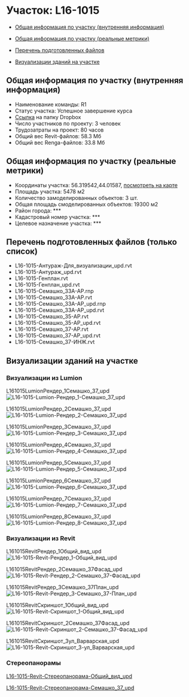 # Участок: L16-1015

* [Общая информация по участку (внутренняя информация)](#Chapter1)

* [Общая информация по участку (реальные метрики)](#Chapter2)

* [Перечень подготовленных файлов](#Chapter3)

* [Визуализации зданий на участке](#Chapter6)

## <a id="Chapter1"></a> Общая информация по участку (внутренняя информация)
+ Наименование команды: R1
+ Статус участка: Успешное завершение курса
+ [Ссылка](https://www.dropbox.com/sh/wvvgv1nw1iqred9/AAD4ZH7bdYNp94pENB6Scs7Ya/L16_1015?dl=0) на папку Dropbox
+ Число участников по проекту: 3 человек
+ Трудозатраты на проект: 80 часов
+ Общий вес Revit-файлов: 58.3 Мб
+ Общий вес Renga-файлов: 33.8 Мб
## <a id="Chapter2"></a> Общая информация по участку (реальные метрики)
+ Координаты участка: 56.319542,44.01587, [посмотреть на карте](https://yandex.ru/maps/47/nizhny-novgorod/?ll=44.01587%2C56.319542&z=19)
+ Площадь участка: 5478 м2
+ Количество замоделированных объектов: 3 шт.
+ Общая площадь смоделированных объектов: 19300 м2
+ Район города: *** 
+ Кадастровый номер участка: *** 
+ Целевое назначение участка: *** 
## <a id="Chapter3"></a> Перечень подготовленных файлов (только список)
+ L16-1015-Антураж-Для_визуализации_upd.rvt
+ L16-1015-Антураж_upd.rvt
+ L16-1015-Генплан.rvt
+ L16-1015-Генплан_upd.rvt
+ L16-1015-Семашко_33А-АР.rnp
+ L16-1015-Семашко_33А-АР.rvt
+ L16-1015-Семашко_33А-АР_upd.rnp
+ L16-1015-Семашко_33А-АР_upd.rvt
+ L16-1015-Семашко_35-АР.rvt
+ L16-1015-Семашко_35-АР_upd.rvt
+ L16-1015-Семашко_37-АР.rvt
+ L16-1015-Семашко_37-АР_upd.rvt
+ L16-1015-Семашко_37-ИНЖ.rvt
## <a id="Chapter6"></a> Визуализации зданий на участке
### Визуализации из Lumion
L161015LumionРендер_1Семашко_37_upd
![L16-1015-Lumion-Рендер_1-Семашко_37_upd](/Images/L16_1015/L16-1015-Lumion-Рендер_1-Семашко_37_upd_Compressed.jpg)

L161015LumionРендер_2Семашко_37_upd
![L16-1015-Lumion-Рендер_2-Семашко_37_upd](/Images/L16_1015/L16-1015-Lumion-Рендер_2-Семашко_37_upd_Compressed.jpg)

L161015LumionРендер_3Семашко_37_upd
![L16-1015-Lumion-Рендер_3-Семашко_37_upd](/Images/L16_1015/L16-1015-Lumion-Рендер_3-Семашко_37_upd_Compressed.jpg)

L161015LumionРендер_4Семашко_37_upd
![L16-1015-Lumion-Рендер_4-Семашко_37_upd](/Images/L16_1015/L16-1015-Lumion-Рендер_4-Семашко_37_upd_Compressed.jpg)

L161015LumionРендер_5Семашко_37_upd
![L16-1015-Lumion-Рендер_5-Семашко_37_upd](/Images/L16_1015/L16-1015-Lumion-Рендер_5-Семашко_37_upd_Compressed.jpg)

L161015LumionРендер_6Семашко_37_upd
![L16-1015-Lumion-Рендер_6-Семашко_37_upd](/Images/L16_1015/L16-1015-Lumion-Рендер_6-Семашко_37_upd_Compressed.jpg)

L161015LumionРендер_7Семашко_37_upd
![L16-1015-Lumion-Рендер_7-Семашко_37_upd](/Images/L16_1015/L16-1015-Lumion-Рендер_7-Семашко_37_upd_Compressed.jpg)

L161015LumionРендер_8Семашко_37_upd
![L16-1015-Lumion-Рендер_8-Семашко_37_upd](/Images/L16_1015/L16-1015-Lumion-Рендер_8-Семашко_37_upd_Compressed.jpg)

### Визуализации из Revit
L161015RevitРендер_1Общий_вид_upd
![L16-1015-Revit-Рендер_1-Общий_вид_upd](/Images/L16_1015/L16-1015-Revit-Рендер_1-Общий_вид_upd_Compressed.jpg)

L161015RevitРендер_2Семашко_37Фасад_upd
![L16-1015-Revit-Рендер_2-Семашко_37-Фасад_upd](/Images/L16_1015/L16-1015-Revit-Рендер_2-Семашко_37-Фасад_upd_Compressed.jpg)

L161015RevitРендер_3Семашко_37План_upd
![L16-1015-Revit-Рендер_3-Семашко_37-План_upd](/Images/L16_1015/L16-1015-Revit-Рендер_3-Семашко_37-План_upd_Compressed.jpg)

L161015RevitСкриншот_1Общий_вид_upd
![L16-1015-Revit-Скриншот_1-Общий_вид_upd](/Images/L16_1015/L16-1015-Revit-Скриншот_1-Общий_вид_upd_Compressed.jpg)

L161015RevitСкриншот_2Семашко_37Фасад_upd
![L16-1015-Revit-Скриншот_2-Семашко_37-Фасад_upd](/Images/L16_1015/L16-1015-Revit-Скриншот_2-Семашко_37-Фасад_upd_Compressed.jpg)

L161015RevitСкриншот_3ул_Варварская_upd
![L16-1015-Revit-Скриншот_3-ул_Варварская_upd](/Images/L16_1015/L16-1015-Revit-Скриншот_3-ул_Варварская_upd_Compressed.jpg)

### Стереопанорамы
[L16-1015-Revit-Стереопанорама-Общий_вид_upd](https://pano.autodesk.com/pano.html?url=jpgs/7eb68fcd-ca4d-4982-ad6b-402bbce202e0&version=2)

[L16-1015-Revit-Стереопанорама-Семашко_37_upd](https://pano.autodesk.com/pano.html?url=jpgs/d7611a67-c700-4c28-88cd-f0dba7c68ebb&version=2)

